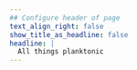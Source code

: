 ```yaml
---
## Configure header of page
text_align_right: false
show_title_as_headline: false
headline: |
  All things planktonic
---
```


<!-- this is a subheadline -->
 